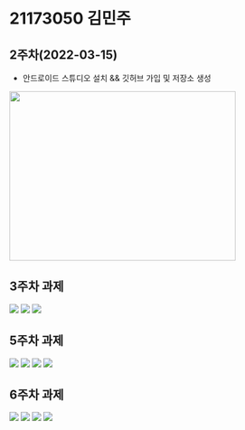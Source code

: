 # 21173050 김민주

## 2주차(2022-03-15)
- 안드로이드 스튜디오 설치 && 깃허브 가입 및 저장소 생성

<img width="400" height="300" src="./pic/2st.png"></img>

## 3주차 과제
<img width="" height="" src="./pic/3주차_메인.png"></img>
<img width="" height="" src="./pic/3주차_네이버.png"></img>
<img width="" height="" src="./pic/3주차_전화걸기.png"></img>

## 5주차 과제
<img width="" height="" src="./pic/a.png"></img>
<img width="" height="" src="./pic/m.png"></img>
<img width="" height="" src="./pic/실행화면1.png"></img>
<img width="" height="" src="./pic/실행화면2.png"></img>

## 6주차 과제
<img width="" height="" src="./pic/6st_1.png"></img>
<img width="" height="" src="./pic/6st_2.png"></img>
<img width="" height="" src="./pic/6st_3.png"></img>
<img width="" height="" src="./pic/6st_4.png"></img>
